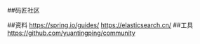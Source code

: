 ##码匠社区

##资料
https://spring.io/guides/
https://elasticsearch.cn/
##工具
https://github.com/yuantingping/community